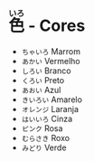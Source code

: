 # <ruby>色<rt>いろ</rt></ruby> - Cores

-   `ちゃいろ` Marrom
-   `あかい` Vermelho
-   `しろい` Branco
-   `くろい` Preto
-   `あおい` Azul
-   `きいろい` Amarelo
-   `オレンジ` Laranja
-   `はいいろ` Cinza
-   `ピンク` Rosa
-   `むらさき` Roxo
-   `みどり` Verde
